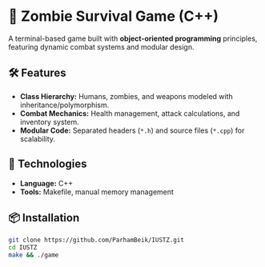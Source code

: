 # 🧟 Zombie Survival Game (C++)  

A terminal-based game built with **object-oriented programming** principles, featuring dynamic combat systems and modular design.  

## 🛠️ Features  
- **Class Hierarchy:** Humans, zombies, and weapons modeled with inheritance/polymorphism.  
- **Combat Mechanics:** Health management, attack calculations, and inventory system.  
- **Modular Code:** Separated headers (`*.h`) and source files (`*.cpp`) for scalability.  

## 🚀 Technologies  
- **Language:** C++  
- **Tools:** Makefile, manual memory management  

## 📦 Installation  
```bash
git clone https://github.com/ParhamBeik/IUSTZ.git  
cd IUSTZ  
make && ./game  
